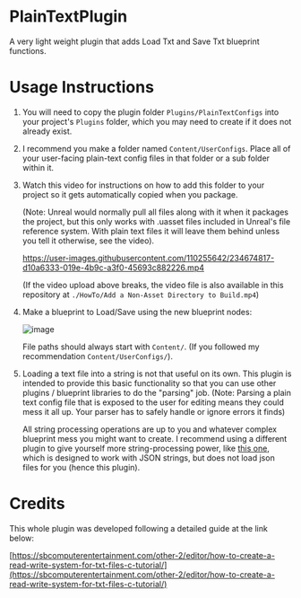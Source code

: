 # PlainTextPlugin
 A very light weight plugin that adds Load Txt and Save Txt blueprint functions.


# Usage Instructions
1. You will need to copy the plugin folder `Plugins/PlainTextConfigs` into your project's `Plugins` folder, which you may need to create if it does not already exist.

2. I recommend you make a folder named `Content/UserConfigs`. Place all of your user-facing plain-text config files in that folder or a sub folder within it.

3. Watch this video for instructions on how to add this folder to your project so it gets automatically copied when you package. 
    
    (Note: Unreal would normally pull all files along with it when it packages the project, but this only works with .uasset files included in Unreal's file reference system. With plain text files it will leave them behind unless you tell it otherwise, see the video).
    
    https://user-images.githubusercontent.com/110255642/234674817-d10a6333-019e-4b9c-a3f0-45693c882226.mp4
    
    (If the video upload above breaks, the video file is also available in this repository at `./HowTo/Add a Non-Asset Directory to Build.mp4`)

4. Make a blueprint to Load/Save using the new blueprint nodes:
    
    ![image](https://user-images.githubusercontent.com/110255642/234676917-9d53533b-12bf-4dbd-9da1-d512c8246827.png)
    
    File paths should always start with `Content/`. (If you followed my recommendation `Content/UserConfigs/`).

5. Loading a text file into a string is not that useful on its own. This plugin is intended to provide this basic functionality so that you can use other plugins / blueprint libraries to do the "parsing" job. (Note: Parsing a plain text config file that is exposed to the user for editing means they could mess it all up. Your parser has to safely handle or ignore errors it finds)

    All string processing operations are up to you and whatever complex blueprint mess you might want to create. I recommend using a different plugin to give yourself more string-processing power, like [this one](https://www.unrealengine.com/marketplace/en-US/product/json-blueprint/questions), which is designed to work with JSON strings, but does not load json files for you (hence this plugin).


# Credits
This whole plugin was developed following a detailed guide at the link below:


[https://sbcomputerentertainment.com/other-2/editor/how-to-create-a-read-write-system-for-txt-files-c-tutorial/](https://sbcomputerentertainment.com/other-2/editor/how-to-create-a-read-write-system-for-txt-files-c-tutorial/)
